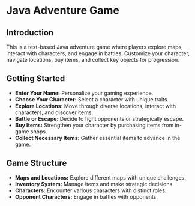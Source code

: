 <!DOCTYPE html>
<html>

<head>
  <title>Java Adventure Game</title>
</head>

<body>

  <h1>Java Adventure Game</h1>

<h2>Introduction</h2>
  <p>This is a text-based Java adventure game where players explore maps, interact with characters, and engage in battles. Customize your character, navigate locations, buy items, and collect key objects for progression.</p>

<h2>Getting Started</h2>
  <ul>
    <li><strong>Enter Your Name:</strong> Personalize your gaming experience.</li>
    <li><strong>Choose Your Character:</strong> Select a character with unique traits.</li>
    <li><strong>Explore Locations:</strong> Move through diverse locations, interact with characters, and discover items.</li>
    <li><strong>Battle or Escape:</strong> Decide to fight opponents or strategically escape.</li>
    <li><strong>Buy Items:</strong> Strengthen your character by purchasing items from in-game shops.</li>
    <li><strong>Collect Necessary Items:</strong> Gather essential items to advance in the game.</li>
  </ul>

<h2>Game Structure</h2>
  <ul>
    <li><strong>Maps and Locations:</strong> Explore different maps with unique challenges.</li>
    <li><strong>Inventory System:</strong> Manage items and make strategic decisions.</li>
    <li><strong>Characters:</strong> Encounter various characters with distinct roles.</li>
    <li><strong>Opponent Characters:</strong> Engage in battles with opponents.</li>
  </ul>

</body>

</html>
